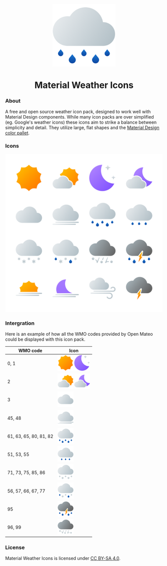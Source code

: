 <div align="center">
  <img width="200" height="200" src="Icons/rain_day_night.svg">
  <h1>Material Weather Icons</h1>
</div>

### About
A free and open source weather icon pack, designed to work well with Material Design components. While many icon packs are over simplified (eg. Google's weather icons) these icons aim to strike a balance between simplicity and detail. They utilize large, flat shapes and the [Material Design color pallet](https://htmlcolorcodes.com/color-chart/material-design-color-chart/).

### Icons

<img src="Weather icons.svg">

### Intergration

Here is an example of how all the WMO codes provided by Open Mateo could be displayed with this icon pack.

|  WMO code | Icon |
| ------------- | ------------- |
| 0, 1 | <img width="50" height="50" src="Icons/clear_day.svg">  <img width="50" height="50" src="Icons/clear_night.svg"> |
| 2 | <img width="50" height="50" src="Icons/partly_cloudy_day.svg"> <img width="50" height="50" src="Icons/partly_cloudy_night.svg"> |
| 3 | <img width="50" height="50" src="Icons/cloudy_day_night.svg"> |
| 45, 48 | <img width="50" height="50" src="Icons/fog_day_night.svg"> |
| 61, 63, 65, 80, 81, 82 | <img width="50" height="50" src="Icons/rain_day_night.svg"> |
| 51, 53, 55 | <img width="50" height="50" src="Icons/drizzle_day_night.svg"> |
| 71, 73, 75, 85, 86 | <img width="50" height="50" src="Icons/snow_day_night.svg"> |
| 56, 57, 66, 67, 77 | <img width="50" height="50" src="Icons/sleet_day_night.svg"> |
| 95 | <img width="50" height="50" src="Icons/thunderstorm_day_night.svg"> |
| 96, 99 | <img width="50" height="50" src="Icons/hail_day_night.svg"> |

### License

 Material Weather Icons is licensed under [CC BY-SA 4.0](https://creativecommons.org/licenses/by-sa/4.0/).
